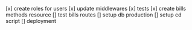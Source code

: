 [x] create roles for users
[x] update middlewares
[x] tests
[x] create bills methods resource
[] test bills routes
[] setup db production
[] setup cd script
[] deployment
